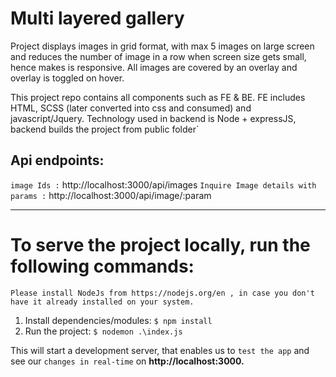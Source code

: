 # Multi layered gallery

Project displays images in grid format, with max 5 images on large screen and reduces the number of image in a row when screen size gets small, hence makes is responsive. All images are covered by an overlay and overlay is toggled on hover.

This project repo contains all components such as FE & BE. FE includes HTML, SCSS (later converted into css and consumed) and javascript/Jquery. Technology used in backend is Node + expressJS, backend builds the project from public folder`

## Api endpoints:

`image Ids :` http://localhost:3000/api/images
`Inquire Image details with params :` http://localhost:3000/api/image/:param

---

# To serve the project locally, run the following commands:

`Please install NodeJs from https://nodejs.org/en , in case you don't have it already installed on your system.`

1. Install dependencies/modules: `$ npm install`
2. Run the project: `$ nodemon .\index.js`

This will start a development server, that enables us to `test the app` and see our `changes in real-time` on **http://localhost:3000.**
